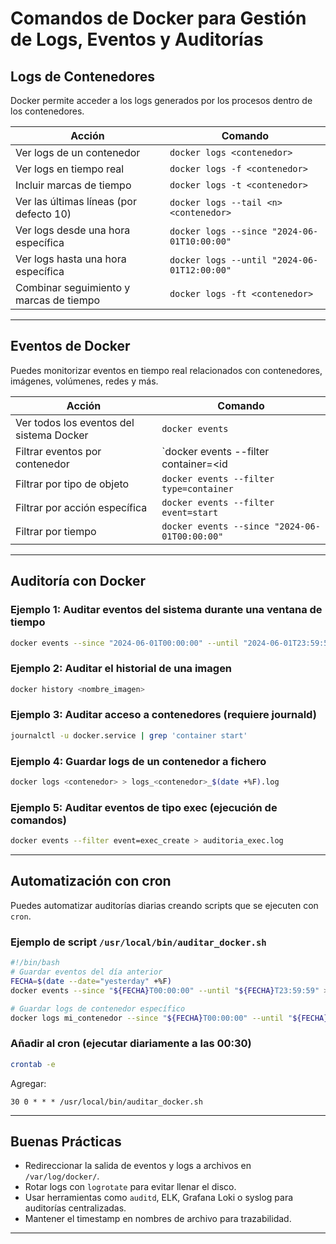 # Comandos de Docker para Gestión de Logs, Eventos y Auditorías

## Logs de Contenedores

Docker permite acceder a los logs generados por los procesos dentro de los contenedores.

| Acción | Comando |
|--------|---------|
| Ver logs de un contenedor | `docker logs <contenedor>` |
| Ver logs en tiempo real | `docker logs -f <contenedor>` |
| Incluir marcas de tiempo | `docker logs -t <contenedor>` |
| Ver las últimas líneas (por defecto 10) | `docker logs --tail <n> <contenedor>` |
| Ver logs desde una hora específica | `docker logs --since "2024-06-01T10:00:00"` |
| Ver logs hasta una hora específica | `docker logs --until "2024-06-01T12:00:00"` |
| Combinar seguimiento y marcas de tiempo | `docker logs -ft <contenedor>` |

---

## Eventos de Docker

Puedes monitorizar eventos en tiempo real relacionados con contenedores, imágenes, volúmenes, redes y más.

| Acción | Comando |
|--------|---------|
| Ver todos los eventos del sistema Docker | `docker events` |
| Filtrar eventos por contenedor | `docker events --filter container=<id|nombre>` |
| Filtrar por tipo de objeto | `docker events --filter type=container` |
| Filtrar por acción específica | `docker events --filter event=start` |
| Filtrar por tiempo | `docker events --since "2024-06-01T00:00:00"` |

---

## Auditoría con Docker

### Ejemplo 1: Auditar eventos del sistema durante una ventana de tiempo

```bash
docker events --since "2024-06-01T00:00:00" --until "2024-06-01T23:59:59" > eventos_01jun.log
```

### Ejemplo 2: Auditar el historial de una imagen

```bash
docker history <nombre_imagen>
```

### Ejemplo 3: Auditar acceso a contenedores (requiere journald)

```bash
journalctl -u docker.service | grep 'container start'
```

### Ejemplo 4: Guardar logs de un contenedor a fichero

```bash
docker logs <contenedor> > logs_<contenedor>_$(date +%F).log
```

### Ejemplo 5: Auditar eventos de tipo exec (ejecución de comandos)

```bash
docker events --filter event=exec_create > auditoria_exec.log
```

---

## Automatización con cron

Puedes automatizar auditorías diarias creando scripts que se ejecuten con `cron`.

### Ejemplo de script `/usr/local/bin/auditar_docker.sh`

```bash
#!/bin/bash
# Guardar eventos del día anterior
FECHA=$(date --date="yesterday" +%F)
docker events --since "${FECHA}T00:00:00" --until "${FECHA}T23:59:59" > /var/log/docker/eventos_${FECHA}.log

# Guardar logs de contenedor específico
docker logs mi_contenedor --since "${FECHA}T00:00:00" --until "${FECHA}T23:59:59" > /var/log/docker/logs_mi_contenedor_${FECHA}.log
```

### Añadir al cron (ejecutar diariamente a las 00:30)

```bash
crontab -e
```

Agregar:

```
30 0 * * * /usr/local/bin/auditar_docker.sh
```

---

## Buenas Prácticas

- Redireccionar la salida de eventos y logs a archivos en `/var/log/docker/`.
- Rotar logs con `logrotate` para evitar llenar el disco.
- Usar herramientas como `auditd`, ELK, Grafana Loki o syslog para auditorías centralizadas.
- Mantener el timestamp en nombres de archivo para trazabilidad.

---
